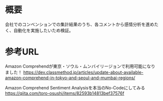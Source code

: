# 概要
会社でのコンベンションでの集計結果のうち、各コメントから感情分析を進めたく、自動化を実施したいため検証。

# 参考URL
Amazon Comprehendが東京・ソウル・ムンバイリージョンで利用可能になりました！
https://dev.classmethod.jp/articles/update-about-available-amazon-comprehend-in-tokyo-and-seoul-and-mumbai-regions/

Amazon Comprehend Sentiment Analysisを本当のNo-Codeにしてみる
https://qiita.com/toro-osushi/items/82593b14813bef37576f